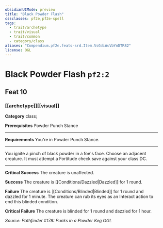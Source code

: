 ```yaml
---
obsidianUIMode: preview
title: "Black Powder Flash"
cssclasses: pf2e,pf2e-spell
tags:
  - trait/archetype
  - trait/visual
  - trait/common
  - category/class
aliases: "Compendium.pf2e.feats-srd.Item.VsGdiAuVbYmDTR82"
license: OGL
---
```

# Black Powder Flash `pf2:2`
## Feat 10
### [[archetype]][[visual]]

**Category** class; 



**Prerequisites** Powder Punch Stance
* * *
**Requirements** You're in Powder Punch Stance.

* * *

You ignite a pinch of black powder in a foe's face. Choose an adjacent creature. It must attempt a Fortitude check save against your class DC.

* * *

**Critical Success** The creature is unaffected.

**Success** The creature is [[Conditions/Dazzled|Dazzled]] for 1 round.

**Failure** The creature is [[Conditions/Blinded|Blinded]] for 1 round and dazzled for 1 minute. The creature can rub its eyes as an Interact action to end this blinded condition.

**Critical Failure** The creature is blinded for 1 round and dazzled for 1 hour.

*Source: Pathfinder #178: Punks in a Powder Keg*
*OGL*